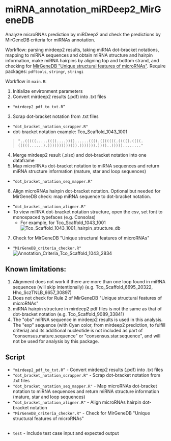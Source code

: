 # miRNA_annotation_miRDeep2_MirGeneDB
Analyze microRNAs prediction by miRDeep2 and check the predictions by MirGeneDB criteria for miRNAs annotation. 

Workflow: parsing mirdeep2 results, taking miRNA dot-bracket notations, mapping to miRNA sequences and obtain miRNA structure and hairpin information, make miRNA hairpins by aligning top and bottom strand, and checking for [MirGeneDB "Unique structural features of microRNAs"](https://mirgenedb.org/information).
Require packages: `pdftools`, `stringr`, `stringi`

Workflow in `main.R`:
1.	Initialize environment parameters
2.	Convert mirdeep2 results (.pdf) into .txt files
  - `"mirdeep2_pdf_to_txt.R”`
3.	Scrap dot-bracket notation from .txt files
  - `"dot_bracket_notation_scrapper.R"`
  - dot-bracket notation example: Tco_Scaffold_1043_1001
  >`"..(((((.....((((....))))......((((.(((((((.(((((.((((.(((((......).))))))))))))).))))))).))))..)))))........"`
4.	Merge mirdeep2 result (.xlsx) and dot-bracket notation into one dataframe
5.	Map microRNAs dot-bracket notation to miRNA sequences and return miRNA structure information (mature, star and loop sequences)
  - `"dot_bracket_notation_seq_mapper.R"`
6.	Align microRNAs hairpin dot-bracket notation. Optional but needed for MirGeneDB check: map miRNA sequence to dot-bracket notation.
  - `“dot_bracket_notation_aligner.R"`
  - To view miRNA dot-bracket notation structure, open the csv, set font to monospaced typefaces (e.g. Consolas)
    - For example, for Tco_Scaffold_1043_1001
![Tco_Scaffold_1043_1001_hairpin_structure_db](https://user-images.githubusercontent.com/44503876/211840241-d91aefe4-a8dd-4ef9-bf0b-dff8b4ba395d.png)

7.	Check for MirGeneDB "Unique structural features of microRNAs"
  - `"MirGeneDB_criteria_checker.R"`
![Annotation_Criteria_Tco_Scaffold_1043_2834](https://user-images.githubusercontent.com/44503876/211835795-5a707d00-bc6d-41f7-9028-55bba30d71af.png)
  

## Known limitations:
1.	Alignment does not work if there are more than one loop found in miRNA sequences (will skip intentionally) (e.g. Tco_Scaffold_6695_20322, Hho_SczTNLB_6657_30897) 
2.	Does not check for Rule 2 of MirGeneDB "Unique structural features of microRNAs"
3.	miRNA hairpin structure in mirdeep2 pdf files is not the same as that of dot-bracket notation (e.g. Tco_Scaffold_9089_33841)
4.	The "obs" miRNA sequence in mirdeep2 results is used in this analysis. The "exp" sequence (with Cyan color, from mirdeep2 prediction, to fulfill criteria) and its additional nucleotide is not included as part of "consensus.mature.sequence" or "consensus.star.sequence", and will not be used for analysis by this package.

## Script
- `"mirdeep2_pdf_to_txt.R”` - Convert mirdeep2 results (.pdf) into .txt files
- `"dot_bracket_notation_scrapper.R"` - Scrap dot-bracket notation from .txt files
- `"dot_bracket_notation_seq_mapper.R"` - Map microRNAs dot-bracket notation to miRNA sequences and return miRNA structure information (mature, star and loop sequences)
- `“dot_bracket_notation_aligner.R"` - Align microRNAs hairpin dot-bracket notation
- `"MirGeneDB_criteria_checker.R"` - Check for MirGeneDB "Unique structural features of microRNAs"

##
- `test` - Include test case input and expected output
